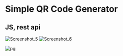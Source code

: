 # Simple QR Code Generator

## JS, rest api

![Screenshot_5](https://user-images.githubusercontent.com/43748738/229442797-4e490da6-3409-40d9-9820-2a9cbdc34f88.jpg)
![Screenshot_6](https://user-images.githubusercontent.com/43748738/229442802-3de89eeb-affe-40c8-a936-5a7c7e695431.jpg)

![pg](https://user-images.githubusercontent.com/43748738/229442842-94df2d63-ed03-46c8-959d-36951cc51ce2.png)

